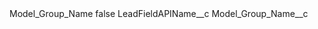 <?xml version="1.0" encoding="UTF-8"?>
<CustomMetadata xmlns="http://soap.sforce.com/2006/04/metadata" xmlns:xsi="http://www.w3.org/2001/XMLSchema-instance" xmlns:xsd="http://www.w3.org/2001/XMLSchema">
    <label>Model_Group_Name</label>
    <protected>false</protected>
    <values>
        <field>LeadFieldAPIName__c</field>
        <value xsi:type="xsd:string">Model_Group_Name__c</value>
    </values>
</CustomMetadata>
